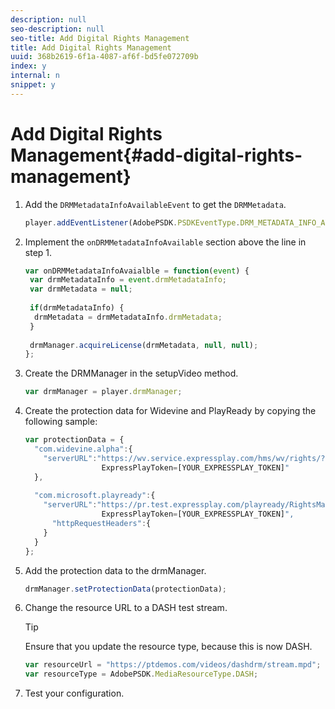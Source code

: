 ```yaml
---
description: null
seo-description: null
seo-title: Add Digital Rights Management
title: Add Digital Rights Management
uuid: 368b2619-6f1a-4087-af6f-bd5fe072709b
index: y
internal: n
snippet: y
---
```


# Add Digital Rights Management{#add-digital-rights-management}

1. Add the `DRMMetadataInfoAvailableEvent` to get the `DRMMetadata`.

   ```js
   player.addEventListener(AdobePSDK.PSDKEventType.DRM_METADATA_INFO_AVAILABLE, onDRMMetadataInfoAvaialble);
   ```

1. Implement the `onDRMMetadataInfoAvailable` section above the line in step 1.

   ```js
   var onDRMMetadataInfoAvaialble = function(event) { 
    var drmMetadataInfo = event.drmMetadataInfo; 
    var drmMetadata = null; 
    
    if(drmMetadataInfo) { 
     drmMetadata = drmMetadataInfo.drmMetadata; 
    } 
    
    drmManager.acquireLicense(drmMetadata, null, null); 
   };
   ```

1. Create the DRMManager in the setupVideo method.

   ```js
   var drmManager = player.drmManager;
   ```

1. Create the protection data for Widevine and PlayReady by copying the following sample:

   ```js
   var protectionData = { 
     "com.widevine.alpha":{ 
       "serverURL":"https://wv.service.expressplay.com/hms/wv/rights/? 
                    ExpressPlayToken=[YOUR_EXPRESSPLAY_TOKEN]"  
     }, 
    
     "com.microsoft.playready":{ 
       "serverURL":"https://pr.test.expressplay.com/playready/RightsManager.asmx? 
                    ExpressPlayToken=[YOUR_EXPRESSPLAY_TOKEN]", 
         "httpRequestHeaders":{ 
       } 
     } 
   };
   ```

1. Add the protection data to the drmManager.

   ```js
   drmManager.setProtectionData(protectionData);
   ```

1. Change the resource URL to a DASH test stream.

   >[!TIP]
   >
   >Ensure that you update the resource type, because this is now DASH.

   ```js
   var resourceUrl = "https://ptdemos.com/videos/dashdrm/stream.mpd"; 
   var resourceType = AdobePSDK.MediaResourceType.DASH;
   ```

1. Test your configuration.
